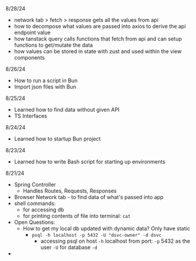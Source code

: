 8/28/24
- network tab > fetch > response gets all the values from api 
- how to decompose what values are passed into axios to derive the api endpoint value 
- how tanstack query calls functions that fetch from api and can setup functions to get/mutate the data 
- how values can be stored in state with zust and used within the view components 

8/26/24
- How to run a script in Bun 
- Import json files with Bun 

8/25/24
- Learned how to find data without given API 
- TS Interfaces 

8/24/24 
- Learned how to startup Bun project 

8/23/24 
- Learned how to write Bash script for starting up environments 

8/21/24
- Spring Controller 
	- Handles Routes, Requests, Responses 
- Browser Network tab - to find data of what's passed into app 
- shell commands:
	- for accessing db 
	- for printing contents of file into terminal: `cat`
- Open Questions:
	- How to get my local db updated with dynamic data? Only have static 
		- `psql -h localhost -p 5432 -U "dsvc-owner" -d dsvc`
			- accessing psql on host `-h` localhost from port: `-p` 5432 as the user `-U` for database `-d`
- 